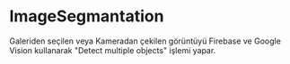 # ImageSegmantation
Galeriden seçilen veya Kameradan çekilen görüntüyü Firebase ve Google Vision kullanarak "Detect multiple objects" işlemi yapar.
